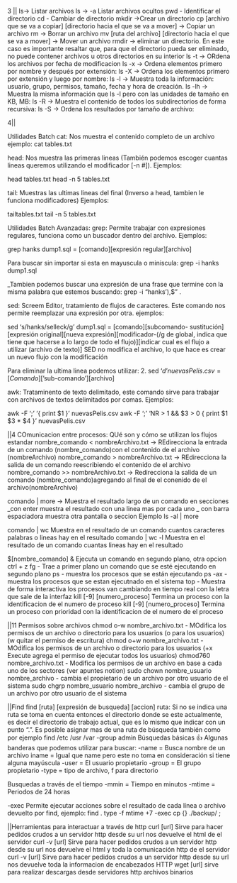 3 ||
ls-> Listar archivos
ls -> -a Listar archivos ocultos
pwd -<print working directory> Identificar el directorio
cd -<change directory> Cambiar de directorio
mkdir ->Crear un directorio
cp [archivo que se va a copiar] [directorio hacia el que se va a mover] -> Copiar un archivo
rm -> Borrar un archivo
mv [ruta del archivo] [directorio hacia el que se va a mover] -> Mover un archivo
rmdir -> eliminar un directorio. En este caso es importante resaltar que, para que el directorio pueda ser eliminado, no puede contener archivos u otros directorios en su interior
ls -t -> ORdena los archivos por fecha de modificacion
ls -x -> Ordena elementos primero por nombre y después por extensión:
ls -X -> Ordena los elementos primero por extensión y luego por nombre:
ls -l -> Muestra toda la información: usuario, grupo, permisos, tamaño, fecha y hora de creación.
ls -lh -> Muestra la misma información que ls -l pero con las unidades de tamaño en KB, MB:
ls -R -> Muestra el contenido de todos los subdirectorios de forma recursiva:
ls -S -> Ordena los resultados por tamaño de archivo:

4||

Utilidades Batch
cat: Nos muestra el contenido completo de un archivo
ejemplo: cat tables.txt

head: Nos muestra las primeras lineas (También podemos escoger cuantas lineas queremos utilizando el modificador [-n #]).
Ejemplos:

head tables.txt
head -n 5 tables.txt

tail: Muestras las ultimas lineas del final (Inverso a head, tambien le funciona modificadores)
Ejemplos:

tailtables.txt
tail -n 5 tables.txt

Utilidades Batch Avanzadas:
grep: Permite trabajar con expresiones regulares, funciona como un buscador dentro del archivo.
Ejemplos:

grep hanks dump1.sql = [comando][expresión regular][archivo]

Para buscar sin importar si esta en mayuscula o miniscula:
grep -i hanks dump1.sql

\_Tambien podemos buscar una expresión de una frase que termine con la misma palabra que estemos buscando:
grep -i “hanks’),$” .

sed: Screem Editor, tratamiento de flujos de caracteres. Este comando nos permite reemplazar una expresión por otra.
ejemplos:

sed ‘s/hanks/selleck/g’ dump1.sql = [comando][subcomando- sustitución][expresión original][nueva expresión][modificador-(/g de global, indica que tiene que hacerse a lo largo de todo el flujo)][indicar cual es el flujo a utilizar (archivo de texto)]
SED no modifica el archivo, lo que hace es crear un nuevo flujo con la modificación

Para eliminar la ultima linea podemos utilizar: 2. sed ‘$d’ nuevasPelis.csv = [Comando][’$sub-comando’][archivo]

awk: Trataminento de texto delimitado, este comando sirve para trabajar con archivos de textos delimitados por comas.
Ejemplos:

awk -F ‘;’ ‘{ print $1 }’ nuevasPelis.csv
awk -F ‘;’ ‘NR > 1 && $3 > 0 { print $1 $3 \* $4 }’ nuevasPelis.csv

||4 COmunicacion entre procesos: QUé son y cómo se utilizan los flujos estandar
nombre_comando < nombreArchivo.txt -> REdirecciona la entrada de un comando (nombre_comando)con el contenido de el archivo (nombreArchivo)
nombre_comando > nombreArchivo.txt -> REdirecciona la salida de un comando reescribiendo el contenido de el archivo
nombre_comando >> nombreArchivo.txt -> Redirecciona la salida de un comando (nombre_comando)agregando al final de el conenido de el archivo(nombreArchivo)

comando | more -> Muestra el resultado largo de un comando en secciones _con enter muestra el resultado con una linea mas por cada uno _ con barra espaciadora muestra otra pantalla o seccion Ejemplo ls -al | more

comando | wc Muestra en el resultado de un comando cuantos caracteres palabras o lineas hay en el resultado
comando | wc -l Muestra en el resultado de un comando cuantas lineas hay en el resultado

$[nombre_comando] & Ejecuta un comando en segundo plano, otra opcion ctrl + z
fg - Trae a primer plano un comando que se esté ejecutando en segundo plano
ps - muestra los procesos que se están ejecutando
ps -ax - muestra los procesos que se estan ejecutnado en el sistema
top - Muestra de forma interactiva los procesos van cambiando en tiempo real con la letra que sale de la interfaz
kill [-9] [numero_proceso] Termina un proceso con la identificacion de el numero de proceso
kill [-9] [numero_proceso] Termina un proceso con prioridad con la identificacion de el numero de el proceso

||11 Permisos sobre archivos
chmod o-w nombre_archivo.txt - MOdifica los permisos de un archivo o directorio para los usuarios (o para los usuarios) (w quitar el permiso de escritura)
chmod o+w nombre_archivo.txt - MOdifica los permisos de un archivo o directorio para los usuarios (+x Execute agrega el permiso de ejecutar todos los usuarios)
chmod760 nombre_archivo.txt - Modifica los permisos de un archivo en base a cada uno de los sectores (ver apuntes notion)
sudo chown nombre_usuario nombre_archivo - cambia el propietario de un archivo por otro usuario de el sistema
sudo chgrp nombre_usuario nombre_archivo - cambia el grupo de un archivo por otro usuario de el sistema

||Find
find [ruta] [expresión de busqueda] [accion]
ruta: Si no se indica una ruta se toma en cuenta entonces el directorio donde se este actualmente, es decir el directorio de trabajo actual, que es lo mismo que indicar con un punto “.”.
Es posible asignar mas de una ruta de búsqueda también como por ejemplo
find /etc /usr /var -group admin
Búsquedas básicas 👍
Algunas banderas que podemos utilizar para buscar:
-name = Busca nombre de un archivo
iname = Igual que name pero este no toma en consideración si tiene alguna mayúscula
-user = El usuario propietario
-group = El grupo propietario
-type = tipo de archivo, f para directorio

Busquedas a través de el tiempo
-mmin = Tiempo en minutos
-mtime = Periodos de 24 horas

-exec Permite ejecutar acciones sobre el resultado de cada línea o archivo devuelto por find, ejemplo:
find . type -f mtime +7 -exec cp {} ./backup/ \;

||Herramientas para interactuar a través de http
curl [url] Sirve para hacer pedidos crudos a un servidor http desde su url nos devuelve el html de el servidor
curl -v [url] Sirve para hacer pedidos crudos a un servidor http desde su url nos devuelve el html y toda la comunicación http de el servidor
curl -v [url] Sirve para hacer pedidos crudos a un servidor http desde su url nos devuelve toda la informacion de encabezados HTTP
wget [url] sirve para realizar descargas desde servidores http archivos binarios
